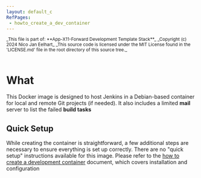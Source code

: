 ```yaml
---
layout: default_c
RefPages:
 - howto_create_a_dev_container
--- 
```


<small>
_This file is part of: **App-X11-Forward Development Template Stack**_
_Copyright (c) 2024 Nico Jan Eelhart_
_This source code is licensed under the MIT License found in the  'LICENSE.md' file in the root directory of this source tree._ </small>
<br><br>

# What
This Docker image is designed to host Jenkins in a Debian-based container for local and remote Git projects (if needed). It also includes a limited **mail** server to list the failed **build tasks**

## Quick Setup
While creating the container is straightforward, a few additional steps are necessary to ensure everything is set up correctly. There are no "quick setup" instructions available for this image. Please refer to the [how to create a development container](./Howtos/howto_create_a_dev_container) document, which covers installation and configuration



